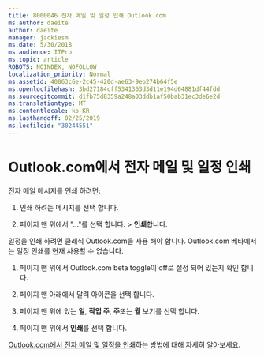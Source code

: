 ```yaml
---
title: 8000046 전자 메일 및 일정 인쇄 Outlook.com
ms.author: daeite
author: daeite
manager: jackiesm
ms.date: 5/30/2018
ms.audience: ITPro
ms.topic: article
ROBOTS: NOINDEX, NOFOLLOW
localization_priority: Normal
ms.assetid: 40063c6e-2c45-420d-ae63-9eb274b64f5e
ms.openlocfilehash: 3bd27184cff5341363d3d11e194d64881df44fdd
ms.sourcegitcommit: d1fb75d8359a248a03ddb1af50bab31ec3de6e2d
ms.translationtype: MT
ms.contentlocale: ko-KR
ms.lasthandoff: 02/25/2019
ms.locfileid: "30244551"
---
```

# <a name="print-email-and-calendars-in-outlookcom"></a>Outlook.com에서 전자 메일 및 일정 인쇄

전자 메일 메시지를 인쇄 하려면:
  
1. 인쇄 하려는 메시지를 선택 합니다.
    
2. 페이지 맨 위에서 "..."를 선택 합니다. \> **인쇄**합니다. 
    
일정을 인쇄 하려면 클래식 Outlook.com을 사용 해야 합니다. Outlook.com 베타에서는 일정 인쇄를 현재 사용할 수 없습니다.
  
1. 페이지 맨 위에서 Outlook.com beta toggle이 off로 설정 되어 있는지 확인 합니다.
    
2. 페이지 맨 아래에서 달력 아이콘을 선택 합니다.
    
3. 페이지 맨 위에 있는 **일**, **작업 주**, **주**또는 **월** 보기를 선택 합니다. 
    
4. 페이지 맨 위에서 **인쇄**를 선택 합니다. 
    
[Outlook.com에서 전자 메일 및 일정을 인쇄](https://go.microsoft.com/fwlink/p/?linkid=2001208&amp;clcid=0x409)하는 방법에 대해 자세히 알아보세요.
  

